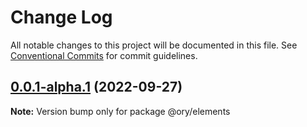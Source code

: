 # Change Log

All notable changes to this project will be documented in this file.
See [Conventional Commits](https://conventionalcommits.org) for commit guidelines.

## [0.0.1-alpha.1](https://github.com/ory/elements/compare/v0.0.1-alpha.0...v0.0.1-alpha.1) (2022-09-27)

**Note:** Version bump only for package @ory/elements
